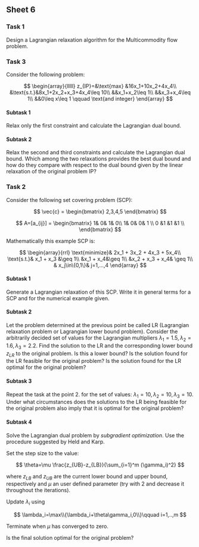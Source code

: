 

## Sheet 6


### Task 1

Design a Lagrangian relaxation algorithm for the Multicommodity flow problem.

### Task 3

Consider the following problem: <!--  from [Fi2]: -->

$$
\begin{array}{lllll}
z_{IP}=&\text{max} &16x_1+10x_2+4x_4\\
&\text{s.t.}&8x_1+2x_2+x_3+4x_4\leq 10\\
&&x_1+x_2\leq 1\\
&&x_3+x_4\leq 1\\
&&0\leq x\leq 1 \qquad \text{and integer}
\end{array}
$$

#### Subtask 1

Relax only the first constraint and calculate the Lagrangian dual
   bound.

#### Subtask 2

Relax the second and third constraints and calculate the Lagrangian
   dual bound. Which among the two relaxations provides the best dual
   bound and how do they compare with respect to the dual bound given by
   the linear relaxation of the original problem IP? 


### Task 2

<!-- 
The following is based on a tutorial on Lagrangian Relaxation by J E
Beasley [JB].
--> 

Consider the following set covering problem (SCP):

$$
\vec{c} = \begin{bmatrix} 2,3,4,5 \end{bmatrix}
$$

$$
A=[a_{ij}] = \begin{bmatrix} 1& 0& 1& 0\\
 1& 0& 0& 1 \\
 0 &1 &1 &1 \\
 \end{bmatrix}
$$

Mathematically this example SCP is:

$$
\begin{array}{rrl}
\text{minimize}& 2x_1 + 3x_2 + 4x_3 + 5x_4\\
\text{s.t.}& x_1 + x_3 &\geq 1\\
 &x_1 + x_4&\geq 1\\
 &x_2 + x_3 + x_4& \geq 1\\
& x_j\in\{0,1\}&  j=1,...,4
\end{array}
$$

#### Subtask 1

Generate a Lagrangian relaxation of this SCP. Write it in general terms for a
   SCP and for the numerical example given. 

#### Subtask 2

Let the problem determined at the previous point be called LR (Lagrangian
   relaxation problem or Lagrangian lower bound problem). Consider the
   arbitrarily decided set of values for the Lagrangian multipliers
   $\lambda_1=1.5,\lambda_2=1.6,\lambda_3=2.2$.  Find the solution to the LR and
   the corresponding lower bound $z_{LR}$ to the original problem.  Is this a
   lower bound? Is the solution found for the LR feasible for the original
   problem? Is the solution found for the LR optimal for the original problem?

#### Subtask 3 

Repeat the task at the point 2. for the set of values:
   $\lambda_1=10,\lambda_2=10,\lambda_3=10$. Under what circumstances does the
   solutions to the LR being feasible for the original problem also imply that
   it is optimal for the original problem?

#### Subtask 4

Solve the Lagrangian dual problem by *subgradient optimization*. Use the
   procedure suggested by Held and Karp.

Set the step size to the value:

$$
   \theta=\mu \frac{z_{UB}-z_{LB}}{\sum_{i=1}^m (\gamma_i)^2}
$$

where $z_{LB}$ and $z_{UB}$ are the current lower bound and upper bound,
   respectively and $\mu$ an user defined parameter (try with 2 and decrease it
   throughout the iterations).

Update $\lambda_i$ using

$$
  \lambda_i=\max\\{\lambda_i+\theta\gamma_i,0\\}\qquad i=1,..,m
$$

Terminate when $\mu$ has converged to zero.

Is the final solution optimal for the original problem?  
